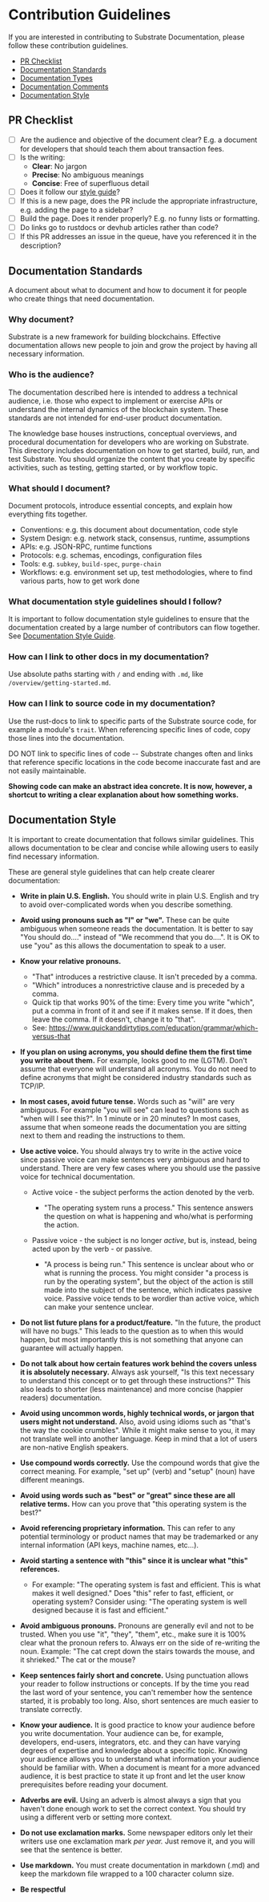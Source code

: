 # Contribution Guidelines

If you are interested in contributing to Substrate Documentation, please follow these contribution 
guidelines.

* [PR Checklist](#pr-checklist)
* [Documentation Standards](#documentation-standards)
* [Documentation Types](#documentation-types)
* [Documentation Comments](#documentation-comments)
* [Documentation Style](#documentation-style)

## PR Checklist

- [ ] Are the audience and objective of the document clear? E.g. a document for developers that 
  should teach them about transaction fees.
- [ ] Is the writing:
  - **Clear**: No jargon
  - **Precise**: No ambiguous meanings
  - **Concise**: Free of superfluous detail
- [ ] Does it follow our [style guide](#documentation-style)?
- [ ] If this is a new page, does the PR include the appropriate infrastructure, e.g. adding the
  page to a sidebar?
- [ ] Build the page. Does it render properly? E.g. no funny lists or formatting.
- [ ] Do links go to rustdocs or devhub articles rather than code?
- [ ] If this PR addresses an issue in the queue, have you referenced it in the description?

## Documentation Standards

A document about what to document and how to document it for people who create things that need
documentation.

### Why document?

Substrate is a new framework for building blockchains. Effective documentation allows new people to join and grow the project by having all necessary information.

### Who is the audience?

The documentation described here is intended to address a technical audience, i.e. those who expect
to implement or exercise APIs or understand the internal dynamics of the blockchain system. These
standards are not intended for end-user product documentation.

The knowledge base houses instructions, conceptual overviews, and procedural documentation for 
developers who are working on Substrate. This directory includes documentation on how to get 
started, build, run, and test Substrate. You should organize the content that you create by 
specific activities, such as testing, getting started, or by workflow topic.

### What should I document?

Document protocols, introduce essential concepts, and explain how everything fits together.

- Conventions: e.g. this document about documentation, code style
- System Design: e.g. network stack, consensus, runtime, assumptions
- APIs: e.g. JSON-RPC, runtime functions
- Protocols: e.g. schemas, encodings, configuration files
- Tools: e.g. `subkey`, `build-spec`, `purge-chain`
- Workflows: e.g. environment set up, test methodologies, where to find various
  parts, how to get work done

### What documentation style guidelines should I follow?

It is important to follow documentation style guidelines to ensure that the documentation
created by a large number of contributors can flow together. See
[Documentation Style Guide](#documentation-style).

### How can I link to other docs in my documentation?

Use absolute paths starting with `/` and ending with `.md`, like `/overview/getting-started.md`.

### How can I link to source code in my documentation?

Use the rust-docs to link to specific parts of the Substrate source code, for example a module's `trait`. When referencing specific lines of code, copy those lines into the documentation.

DO NOT link to specific lines of code -- Substrate changes often and links that reference specific locations in the code become inaccurate fast and are not easily maintainable.

**Showing code can make an abstract idea concrete. It is now, however, a shortcut to writing a 
clear explanation about how something works.**

## Documentation Style

It is important to create documentation that follows similar guidelines. This allows documentation
to be clear and concise while allowing users to easily find necessary information.

These are general style guidelines that can help create clearer documentation:

- **Write in plain U.S. English.** You should write in plain U.S. English and try to avoid over-complicated words when you describe something.

- **Avoid using pronouns such as "I" or "we".** These can be quite ambiguous when someone reads the
  documentation. It is better to say "You should do…." instead of "We recommend that you do….". It
  is OK to use "you" as this allows the documentation to speak to a user.

- **Know your relative pronouns.**

	- "That" introduces a restrictive clause. It isn't preceded by a comma.
	- "Which" introduces a nonrestrictive clause and is preceded by a comma.
	- Quick tip that works 90% of the time: Every time you write "which", put a comma in front of 
	  it and see if it makes sense. If it does, then leave the comma. If it doesn't, change it to 
	  "that".
	- See: https://www.quickanddirtytips.com/education/grammar/which-versus-that

- **If you plan on using acronyms, you should define them the first time you write about them.** For
  example, looks good to me (LGTM). Don't assume that everyone will understand all acronyms. You do
  not need to define acronyms that might be considered industry standards such as TCP/IP.

- **In most cases, avoid future tense.** Words such as "will" are very ambiguous. For example "you
  will see" can lead to questions such as "when will I see this?". In 1 minute or in 20 minutes? In
  most cases, assume that when someone reads the documentation you are sitting next to them and
  reading the instructions to them.

- **Use active voice.** You should always try to write in the active voice since passive voice can
  make sentences very ambiguous and hard to understand. There are very few cases where you should
  use the passive voice for technical documentation.

  - Active voice - the subject performs the action denoted by the verb.

    - "The operating system runs a process." This sentence answers the question on what is
      happening and who/what is performing the action.

  - Passive voice - the subject is no longer _active_, but is, instead, being acted upon by the
    verb - or passive.

    - "A process is being run." This sentence is unclear about who or what is running the process.
      You might consider "a process is run by the operating system", but the object of the action
      is still made into the subject of the sentence, which indicates passive voice. Passive voice
      tends to be wordier than active voice, which can make your sentence unclear.

- **Do not list future plans for a product/feature.** "In the future, the product will have no
  bugs." This leads to the question as to when this would happen, but most importantly this is not
  something that anyone can guarantee will actually happen.

- **Do not talk about how certain features work behind the covers unless it is absolutely necessary.**
  Always ask yourself, "Is this text necessary to understand this concept or to get through these
  instructions?" This also leads to shorter (less maintenance) and more concise (happier readers)
  documentation.

- **Avoid using uncommon words, highly technical words, or jargon that users might not understand.**
  Also, avoid using idioms such as "that's the way the cookie crumbles". While it might make sense
  to you, it may not translate well into another language. Keep in mind that a lot of users are
  non-native English speakers.

- **Use compound words correctly.** Use the compound words that give the correct meaning.
  For example, "set up" (verb)  and "setup" (noun) have different meanings.

- **Avoid using words such as "best" or "great" since these are all relative terms.** How can you
  prove that "this operating system is the best?"

- **Avoid referencing proprietary information.** This can refer to any potential terminology or
  product names that may be trademarked or any internal information (API keys, machine names, etc…).

- **Avoid starting a sentence with "this" since it is unclear what "this" references.**

  - For example: "The operating system is fast and efficient. This is what makes it well designed."
    Does "this" refer to fast, efficient, or operating system? Consider using: "The operating system
    is well designed because it is fast and efficient."

- **Avoid ambiguous pronouns.** Pronouns are generally evil and not to be trusted. When you use 
  "it", "they", "them", etc., make sure it is 100% clear what the pronoun refers to. Always err on 
  the side of re-writing the noun. Example: "The cat crept down the stairs towards the mouse, and 
  it shrieked." The cat or the mouse?

- **Keep sentences fairly short and concrete.** Using punctuation allows your reader to follow
  instructions or concepts. If by the time you read the last word of your sentence, you can't
  remember how the sentence started, it is probably too long. Also, short sentences are much easier
  to translate correctly.

- **Know your audience.** It is good practice to know your audience before you write documentation.
  Your audience can be, for example, developers, end-users, integrators, etc. and they can have varying
  degrees of expertise and knowledge about a specific topic. Knowing your audience allows you to
  understand what information your audience should be familiar with. When a document is meant for a
  more advanced audience, it is best practice to state it up front and let the user know
  prerequisites before reading your document.

- **Adverbs are evil.** Using an adverb is almost always a sign that you haven't done enough work 
to set the correct context. You should try using a different verb or setting more context.

- **Do not use exclamation marks.** Some newspaper editors only let their writers use one 
exclamation mark _per year._ Just remove it, and you will see that the sentence is better.

- **Use markdown.** You must create documentation in markdown (.md) and keep the markdown file
  wrapped to a 100 character column size.

- **Be respectful**